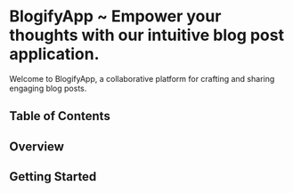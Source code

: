 # BlogifyApp ~ Empower your thoughts with our intuitive blog post application.
Welcome to BlogifyApp, a collaborative platform for crafting and sharing engaging blog posts.

## Table of Contents

## Overview


## Getting Started

